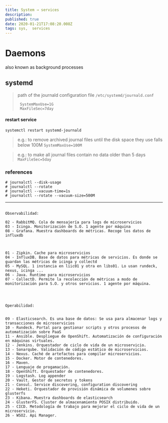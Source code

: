 ```yaml
---
title: System → services
description: 
published: true
date: 2020-01-21T17:08:20.008Z
tags: sys,  services
---
```


# Daemons
also known as background processes

## systemd

> path of the journald configuration file `/etc/systemd/journald.conf`
> ```
>  SystemMaxUse=1G
>  MaxFileSec=7day
> ```


#### restart service


`systemctl restart systemd-journald`



> e.g.: to remove archived journal files until the disk space they use falls below 100M `SystemMaxUse=100M`

> e.g.: to make all journal files contain no data older than 5 days `MaxFileSec=5day`


### references
```
# journalctl --disk-usage
# journalctl --rotate
# journalctl --vacuum-time=1s
# journalctl --rotate --vacuum-size=500M
```


---------------------------


```

Observabilidad:

02 - RabbitMQ. Cola de mensajería para logs de microservicios  
03 - Icinga. Monitorización de S.O. 1 agente por máquina
08 - Grafana. Muestra dashboards de métricas. Recoge los datos de influxdb



01 - Zipkin. Cache para microservicios
04 - InfluxDB. Base de datos para métricas de servicios. Es donde se guardan las métricas de icinga y collectd 
05 - MySQL. 1 instancia en liic01 y otra en libs01. Lo usan rundeck, nexus, icinga ...
06 - Java. Runtime para microservicios
07 - CollectD. Permite la recolección de métricas a modo de monitorización para S.O. y otros servicios. 1 agente por máquina.




Operabilidad:


09 - Elasticsearch. Es una base de datos: Se usa para almacenar logs y transacciones de microservicios
10 - Rundeck. Portal para gestionar scripts y otros procesos de automatización sobre PaaS 
11 - Ansible. Despliegue de OpenShift. Automatización de configuración en máquinas virtuales.
12 - Jenkins. Orquestador de ciclo de vida de un microservicio. 
13 - Sonarqube. Validación de código estático de microservicios.
14 - Nexus. Caché de artefactos para compilar microservicios.
15 - Docker. Motor de contenedores.
16 - Maven. 
17 - Lenguaje de progamación.
18 - OpenShift. Orquestador de contenedores.
19 - Logstash. Log appender 
20 - Vault. Gestor de secretos y tokens 
21 - Consul. Service discovering, configuration discovering 
22 - Heketi. Orquestador de provisión dinámica de volumenes sobre glusterfs 
23 - Kibana. Muestra dashboards de elasticsearch 
24 - GlusterFS. Cluster de almacenamiento POSIX distribuido.
25 - CICD. Metodología de trabajo para mejorar el ciclo de vida de un microservicio. 
26 - WSO2. Api Manager.

```




